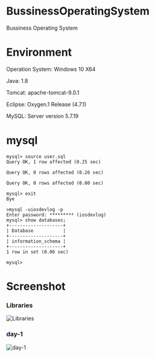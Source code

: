 # BussinessOperatingSystem
Bussiness Operating System

# Environment

Operation System: Windows 10 X64

Java: 1.8

Tomcat: apache-tomcat-9.0.1

Eclipse: Oxygen.1 Release (4.7.1)

MySQL: Server version 5.7.19

# mysql

```
mysql> source user.sql
Query OK, 1 row affected (0.25 sec)

Query OK, 0 rows affected (0.26 sec)

Query OK, 0 rows affected (0.00 sec)

mysql> exit
Bye

>mysql -uiosdevlog -p
Enter password: ********* (iosdevlog)
mysql> show databases;
+--------------------+
| Database           |
+--------------------+
| information_schema |
+--------------------+
1 row in set (0.06 sec)

mysql>
```

# Screenshot

### Libraries

![Libraries](/screenshot/Libraries.png)

### day-1

![day-1](/screenshot/day-1.png)

